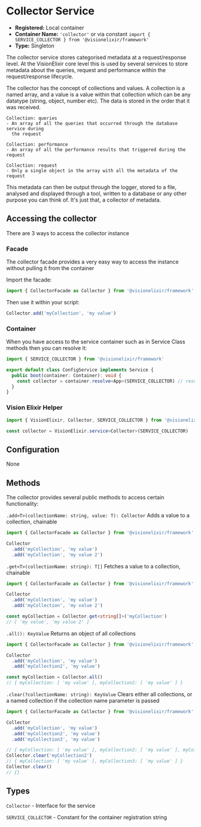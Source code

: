 # Collector Service

- **Registered:** Local container
- **Container Name:** `'collector'` or via constant `import { SERVICE_COLLECTOR } from '@visionelixir/framework'`
- **Type:** Singleton

The collector service stores categorised metadata at a request/response level. At the VisionElixir core level this is
used by several services to store metadata about the queries, request and performance within the request/response lifecycle.

The collector has the concept of collections and values. A collection is a named array, and a value is a value within
that collection which can be any datatype (string, object, number etc). The data is stored in the order that it was received.

```text
Collection: queries
- An array of all the queries that occurred through the database service during
  the request
```

```text
Collection: performance
- An array of all the performance results that triggered during the request
```

```text
Collection: request
- Only a single object in the array with all the metadata of the request
```

This metadata can then be output through the logger, stored to a file, analysed and displayed through a tool, written
to a database or any other purpose you can think of. It's just that, a collector of metadata.

## Accessing the collector

There are 3 ways to access the collector instance

### Facade

The collector facade provides a very easy way to access the instance without pulling it from the container

Import the facade:
```typescript
import { CollectorFacade as Collector } from '@visionelixir/framework'
```

Then use it within your script:
```typescript
Collector.add('myCollection', 'my value')
```

### Container

When you have access to the service container such as in Service Class methods then you can resolve it:

```typescript
import { SERVICE_COLLECTOR } from '@visionelixir/framework'

export default class ConfigService implements Service {
  public boot(container: Container): void {
    const collector = container.resolve<App>(SERVICE_COLLECTOR) // resolve it from the container
  }
}
```

### Vision Elixir Helper

```typescript
import { VisionElixir, Collector, SERVICE_COLLECTOR } from '@visionelixir/framework'

const collector = VisionElixir.service<Collector>(SERVICE_COLLECTOR)
```

## Configuration

None

## Methods

The collector provides several public methods to access certain functionality:

`.add<T>(collectionName: string, value: T): Collector` Adds a value to a collection, chainable

```typescript
import { CollectorFacade as Collector } from '@visionelixir/framework'

Collector
  .add('myCollection', 'my value')
  .add('myCollection', 'my value 2')
```

`.get<T>(collectionName: string): T[]` Fetches a value to a collection, chainable

```typescript
import { CollectorFacade as Collector } from '@visionelixir/framework'

Collector
  .add('myCollection', 'my value')
  .add('myCollection', 'my value 2')

const myCollection = Collector.get<string[]>('myCollection')
// [ 'my value', 'my value 2' ]
```

`.all(): KeyValue` Returns an object of all collections

```typescript
import { CollectorFacade as Collector } from '@visionelixir/framework'

Collector
  .add('myCollection', 'my value')
  .add('myCollection2', 'my value')

const myCollection = Collector.all()
// { myCollection: [ 'my value' ], myCollection2: [ 'my value' ] }
```

`.clear(?collectionName: string): KeyValue` Clears either all collections, or a named collection if the collection name
parameter is passed

```typescript
import { CollectorFacade as Collector } from '@visionelixir/framework'

Collector
  .add('myCollection', 'my value')
  .add('myCollection2', 'my value')
  .add('myCollection3', 'my value')

// { myCollection: [ 'my value' ], myCollection2: [ 'my value' ], myCollection3: [ 'my value' ] }
Collector.clear('myCollection2')
// { myCollection: [ 'my value' ], myCollection3: [ 'my value' ] }
Collector.clear()
// {}
```

## Types

`Collector` - Interface for the service

`SERVICE_COLLECTOR` - Constant for the container registration string
